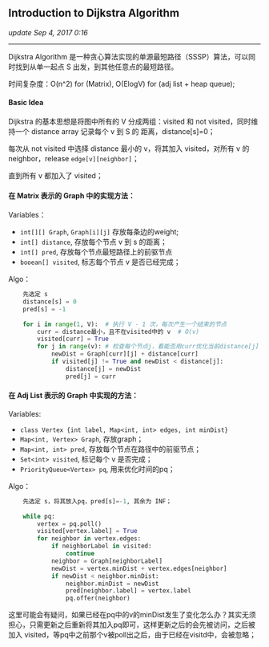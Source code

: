 ## Introduction to Dijkstra Algorithm 
_update Sep 4, 2017  0:16_

---
Dijkstra Algorithm 是一种贪心算法实现的单源最短路径（SSSP）算法，可以同时找到从单一起点 S 出发，到其他任意点的最短路径。

时间复杂度：O(n^2) for (Matrix), O(ElogV) for (adj list + heap queue);

#### Basic Idea
Dijkstra 的基本思想是将图中所有的 V 分成两组：visited 和 not visited，同时维持一个 distance array 记录每个 v 到 S 的 距离，distance[s]=0；

每次从 not visited 中选择 distance 最小的 v，将其加入 visited，对所有 v 的 neighbor，release `edge[v][neighbor]`；

直到所有 v 都加入了 visited；

#### 在 Matrix 表示的 Graph 中的实现方法：
Variables：
-  `int[][] Graph`,   `Graph[i][j]` 存放每条边的weight;
-  `int[] distance`,   存放每个节点 v 到 s 的距离；
-  `int[] pred`,       存放每个节点最短路径上的前驱节点
-  `booean[] visited`, 标志每个节点 v 是否已经完成；

Algo：
```python
    先选定 s
    distance[s] = 0
    pred[s] = -1
    
    for i in range(1, V):  # 执行 V - 1 次，每次产生一个结束的节点
        curr = distance最小，且不在visited中的 v  # O(v) 
        visited[curr] = True
        for j in range(v): # 检查每个节点j，看能否用curr优化当前distance[j]
            newDist = Graph[curr][j] + distance[curr]
            if visited[j] != True and newDist < distance[j]:
                distance[j] = newDist
                pred[j] = curr
``` 

#### 在 Adj List 表示的 Graph 中实现的方法：
Variables:
-  `class Vertex {int label, Map<int, int> edges, int minDist}`
-  `Map<int, Vertex> Graph`, 存放graph；
-  `Map<int, int> pred`, 存放每个节点在路径中的前驱节点；
-  `Set<int> visited`, 标记每个 v 是否完成；
-  `PriorityQueue<Vertex> pq`, 用来优化时间的pq；

Algo：
```python
    先选定 s，将其放入pq，pred[s]=-1, 其余为 INF；
    
    while pq:
        vertex = pq.poll()
        visited[vertex.label] = True
        for neighbor in vertex.edges:
            if neighborLabel in visited: 
                continue
            neighbor = Graph[neighborLabel]
            newDist = vertex.minDist + vertex.edges[neighbor]
            if newDist < neighbor.minDist:
                neighbor.minDist = newDist
                pred[neighbor.label] = vertex.label
                pq.offer(neighbor)
```

这里可能会有疑问，如果已经在pq中的v的minDist发生了变化怎么办？其实无须担心，只需更新之后重新将其加入pq即可，这样更新之后的会先被访问，之后被加入 visited，等pq中之前那个v被poll出之后，由于已经在visitd中，会被忽略；






